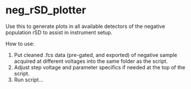 # neg_rSD_plotter
Use this to generate plots in all available detectors of the negative population rSD to assist in instrument setup.

How to use:
1) Put cleaned .fcs data (pre-gated, and exported) of negative sample acquired at different voltages into the same
folder as the script.
2) Adjust step voltage and parameter specifics if needed at the top of the script. 
3) Run script...
